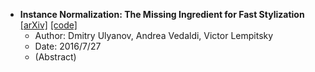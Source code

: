 - **Instance Normalization: The Missing Ingredient for Fast Stylization**  
[[arXiv]](https://arxiv.org/abs/1607.08022)
[[code]](https://github.com/DmitryUlyanov/texture_nets)
  - Author: Dmitry Ulyanov, Andrea Vedaldi, Victor Lempitsky 
  - Date: 2016/7/27  
  - (Abstract)
